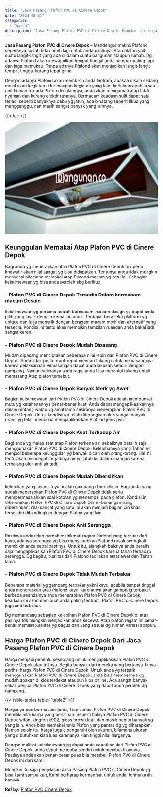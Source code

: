 ```yaml
---
title: "Jasa Pasang Plafon PVC di Cinere Depok"
date: "2024-08-31"
categories: 
  - "harga"
description: "Jasa Pasang Plafon PVC di Cinere Depok. Mungkin itu saja penjelasan Jasa Pasang Plafon PVC di Cinere Depok yg bisa kami sampaikan, Kami berharap bermanfaat u..."
---
```


**Jasa Pasang Plafon PVC di Cinere Depok** – Mendengar makna Plafond sepertinya sudah tidak aneh lagi untuk anda pastinya. Atap plafon yaitu suatu langit-langit yang ada di dalam suatu bangunan ataupun rumah. Dg adanya Plafond akan mewujudkan tempat tinggal anda nampak paling rapi dan juga memukau. Tanpa adanya Plafond akan menjadikan langit-langit tempat tinggal kurang tepat guna.

Dengan adanya Plafond akan membikin anda tentram, apakah dikala sedang melakukan kegiatan tidur maupun kegiatan yang lain. berlainan apabila satu unit hunian tdk ada Plafon di dalamnya, anda akan mengamati atap tidak nyaman dan kurang efektif rasanya. Bermacam keadaan sulit dapat saja terjadi seperti banyaknya debu yg jatuh, ada binatang seperti tikus yang mengganggu, dan masih sangat banyak yang lainnya.

{{< toc >}}

![Jasa Pasang Plafon PVC di Cinere Depok](/images/flafond-pvc-murah21.png)

## Keunggulan Memakai Atap Plafon PVC di Cinere Depok

Bagi anda yg menerapkan atap Plafon PVC di Cinere Depok tdk perlu khawatir akan nilai sangat yg bisa didapatkan. Tentunya anda tidak mungkin menyesal bilamana memakai atap Plafond macam yg satu ini. Sebagian keistimewaan yg bisa anda peroleh sbg berikut:

### \- Plafon PVC di Cinere Depok Tersedia Dalam bermacam-macam Desain

keistimewaan yg pertama adalah bermacam-macam design yg dapat anda pilih yang layak dengan kemauan anda. Terdapat beraneka platform yg unique dan juga menarik dengan beragam macam motif dan alternatif yang tersedia. Kondisi ini tentu akan membikin tampilan ruangan anda bakal jadi sangat keren.

### \- Plafon PVC di Cinere Depok Mudah Dipasang

Mudah dipasang menciptakan beberapa nilai lebih dari Plafon PVC di Cinere Depok. Anda tidak perlu repot-repot mencari tukang untuk memasangnya karena pelaksanaan Pemasangan dapat anda lakukan sendiri dengan gampang. Namun sekiranya anda ragu, anda bisa merental tukang untuk memasang Atap plafon tersebut.

### \- Plafon PVC di Cinere Depok Banyak Merk yg Awet

Bagian keistimewaan dari Plafon PVC di Cinere Depok adalah mempunyai mutu yg ketahanannya benar-benar kuat. Anda dapat mengaplikasikannya dalam rentang waktu yg amat lama sekiranya menerapkan Plafon PVC di Cinere Depok. Untuk kondisinya telah diterangkan oleh sangat banyak orang yg telah mencoba mengaplikasikan Plafond jenis pvc.

### \- Plafon PVC di Cinere Depok Kuat Terhadap Air

Bagi anda yg males saat atap Plafon terkena air, sebaiknya beralih saja menggunakan Plafon PVC di Cinere Depok. Kelebihannya yang Tahan Air menjadi beberapa keunggulan yg banyak dicari oleh orang-orang. Hal ini tentu akan mencegah terjadinya air yg jatuh ke dalam ruangan karena terhalang oleh anti air tadi.

### \- Plafon PVC di Cinere Depok Mudah Dibersihkan

kelebihan yang selanjutnya adalah gampang dibersihkan. Bagi anda yang sudah menerapkan Plafon PVC di Cinere Depok tidak perlu mempermasalahkan soal kotoran yg menempel pada plafon. Kondisi ini dikarenakan Plafon PVC di Cinere Depok benar-benar gampang dibersihkan. nilai sangat yang satu ini akan menjadi bagian ciri khas tersendiri dibandingkan dengan Plafon yang lain.

### \- Plafon PVC di Cinere Depok Anti Serangga

Pastinya anda telah pernah menikmati ragam Plafond yang terbuat dari kayu, adanya serangga yg bisa menyebabkan Plafond rusak seringkali membikin anda sebal pastinya. Untuk itu, alangkah baiknya anda beralih saja mengaplikasikan Plafon PVC di Cinere Depok karena tahan terhadap serangga. Dg begitu, kualitas dari Plafond tadi akan amat awet dan Tahan lama.

### \- Plafon PVC di Cinere Depok Tidak Mudah Terbakar

Beberapa material yg gampang terbakar yakni kayu, apabila tempat tinggal anda menerapkan atap Plafond kayu, karenanya akan gampang terbakar. berbeda seandainya anda menerapkan Plafon PVC di Cinere Depok, keadaan ini akan membuat anda paling tentram. Plafon PVC di Cinere Depok juga anti terbakar.

Dg memandang sebagian kelebihan Plafon PVC di Cinere Depok di atas pasinya tdk mungkin menjadikan anda kecewa. Atap plafon ragam ini benar-benar memiliki kualitas yg bagus dan yang sesuai dg rumah variasi apapun.

## Harga Plafon PVC di Cinere Depok Dari Jasa Pasang Plafon PVC di Cinere Depok

Harga menjadi penentu seseorang untuk mengaplikasikan Plafon PVC di Cinere Depok atau tdknya. Begitu banyak dari mereka yang bertanya-tanya perihal harga Plafon PVC di Cinere Depok. Untuk anda yg tertarik menggunakan Plafon PVC di Cinere Depok, anda bisa membelinya dg mudah apakah di kios terdekat ataupun kios online. Ada sangat banyak sekali penjual Plafon PVC di Cinere Depok yang dapat anda peroleh dg gampang.

{{< table-tables table="table2" >}}

Harganya pun bermacam-jenis, Tiap variasi Plafon PVC di Cinere Depok memiliki nilai harga yang berlainan. Seperti halnya Plafon PVC di Cinere Depok wifon, kingfon k902, gloss brown leaf, dan masih begitu banyak yg yang lain. Anda bisa memakai jenis Plafon yang pantas dg yg diharapkan. Namun selain itu, harga juga dipengaruhi oleh ukuran, bilamana ukuran yang dibutuhkan kian luas karenanya kian tinggi nilai harganya.

Dengan melihat keistimewaan yg dapat anda dapatkan dari Plafon PVC di Cinere Depok, anda dapat mencoba sendiri untuk membuktikannya. Pastinya anda akan benar-benar puas bila membeli Plafon PVC di Cinere Depok ini dari kami.

Mungkin itu saja penjelasan Jasa Pasang Plafon PVC di Cinere Depok yg bisa kami sampaikan, Kami berharap bermanfaat untuk anda, terimakasih banyak.

**Ref by:** [Plafon PVC Cinere Depok](https://id.wikipedia.org/wiki/Plafon)
